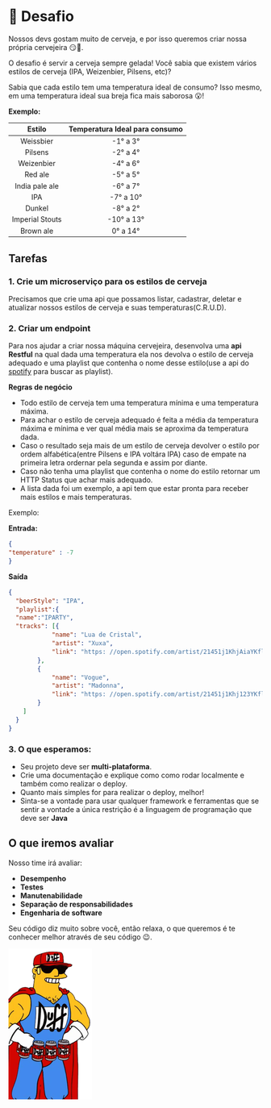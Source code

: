 # :beer: Desafio

Nossos devs gostam muito de cerveja, e por isso queremos criar nossa própria cervejeira :smirk::beer:. 

O desafio é servir a cerveja sempre gelada! Você sabia que existem vários estilos de cerveja (IPA, Weizenbier, Pilsens, etc)? 

Sabia que cada estilo tem uma temperatura ideal de consumo? Isso mesmo, em uma temperatura ideal sua breja fica mais saborosa :open_mouth:! 

**Exemplo:**


|Estilo|Temperatura Ideal para consumo|
|:---:|:---:|
|Weissbier|-1° a 3°|
|Pilsens |-2° a 4°|
|Weizenbier |-4° a 6°|
|Red ale|-5° a 5°|
|India pale ale|-6° a 7°|
|IPA|-7° a 10°|
|Dunkel|-8° a 2°|
|Imperial Stouts|-10° a 13°|
|Brown ale|0° a 14°|


## Tarefas

### 1. Crie um microserviço para os estilos de cerveja

Precisamos que crie uma api que possamos listar, cadastrar, deletar e atualizar nossos estilos de cerveja e suas temperaturas(C.R.U.D).


### 2. Criar um endpoint

Para nos ajudar a criar nossa máquina cervejeira, desenvolva uma **api Restful** na qual dada uma temperatura ela nos devolva o estilo de cerveja adequado e uma playlist que contenha o nome desse estilo(use a api do [spotify](https://developer.spotify.com/documentation/web-api/) para buscar as playlist). 

**Regras de negócio** 

* Todo estilo de cerveja tem uma temperatura mínima e uma temperatura máxima.
* Para achar o estilo de cerveja adequado é feita  a média da temperatura máxima e mínima e ver qual média mais se aproxima da temperatura dada.
* Caso o resultado seja mais de um estilo de cerveja devolver o estilo por ordem alfabética(entre Pilsens e IPA voltára IPA) caso de empate na primeira letra ordernar pela segunda e assim por diante.
* Caso não tenha uma playlist que contenha o nome do estilo retornar um HTTP Status que achar mais adequado.
* A lista dada foi um exemplo, a api tem que estar pronta para receber mais estilos e mais temperaturas.


Exemplo:

**Entrada:**
```json
{
"temperature" : -7
}
```
**Saída**
```json
{
  "beerStyle": "IPA",
  "playlist":{	
  "name":"IPARTY",
  "tracks": [{
			"name": "Lua de Cristal",
			"artist": "Xuxa",
			"link": "https: //open.spotify.com/artist/21451j1KhjAiaYKflxBjr1"
		},
		{
			"name": "Vogue",
			"artist": "Madonna",
			"link": "https: //open.spotify.com/artist/21451j1Khj123YKflxBjr1"
		}
	]
  }
}
```



### 3. O que esperamos:

* Seu projeto deve ser **multi-plataforma**.
* Crie uma documentação e explique como como rodar localmente e também como realizar o deploy.
* Quanto mais simples for para realizar o deploy, melhor!
* Sinta-se a vontade para usar qualquer framework e ferramentas que se sentir a vontade a única restrição é a linguagem de programação que deve ser **Java**

## O que iremos avaliar

Nosso time irá avaliar:
- **Desempenho**
- **Testes**
- **Manutenabilidade**
- **Separação de responsabilidades**
- **Engenharia de software**

Seu código diz muito sobre você, então relaxa, o que queremos é te conhecer melhor através de seu código :wink:.

![](./duff_man.png)
